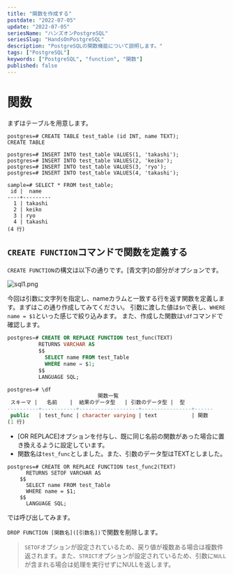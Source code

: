 ```yaml
---
title: "関数を作成する"
postdate: "2022-07-05"
update: "2022-07-05"
seriesName: "ハンズオンPostgreSQL"
seriesSlug: "HandsOnPostgreSQL"
description: "PostgreSQLの関数機能について説明します。"
tags: ["PostgreSQL"]
keywords: ["PostgreSQL", "function", "関数"]
published: false
---
```


# 関数

まずはテーブルを用意します。

```sql:title=console
postgres=# CREATE TABLE test_table (id INT, name TEXT);
CREATE TABLE

postgres=# INSERT INTO test_table VALUES(1, 'takashi');
postgres=# INSERT INTO test_table VALUES(2, 'keiko');
postgres=# INSERT INTO test_table VALUES(3, 'ryo');
postgres=# INSERT INTO test_table VALUES(4, 'takashi');

sample=# SELECT * FROM test_table;
 id |  name
----+---------
  1 | takashi
  2 | keiko
  3 | ryo
  4 | takashi
(4 行)
```

## `CREATE FUNCTION`コマンドで関数を定義する

`CREATE FUNCTION`の構文は以下の通りです。[青文字]の部分がオプションです。

![sql1.png](./sql1.png)

今回は引数に文字列を指定し、nameカラムと一致する行を返す関数を定義します。まずはこの通り作成してみてください。
引数に渡した値は`$n`で表し、`WHERE name = $1`といった感じで絞り込みます。
また、作成した関数は`\df`コマンドで確認します。

```sql
postgres=# CREATE OR REPLACE FUNCTION test_func(TEXT)
          RETURNS VARCHAR AS
          $$
            SELECT name FROM test_Table
            WHERE name = $1;
          $$
          LANGUAGE SQL;

postgres=# \df
                             関数一覧
 スキーマ |   名前    |  結果のデータ型   | 引数のデータ型 |  型
----------+-----------+-------------------+----------------+------
 public   | test_func | character varying | text           | 関数
(1 行)
```

- [OR REPLACE]オプションを付与し、既に同じ名前の関数があった場合に置き換えるように設定しています。
- 関数名は`test_func`としました。また、引数のデータ型はTEXTとしました。

```dummy:title=console
postgres=# CREATE OR REPLACE FUNCTION test_func2(TEXT)
      RETURNS SETOF VARCHAR AS
    $$
      SELECT name FROM test_Table
      WHERE name = $1;
    $$
      LANGUAGE SQL;
```

では呼び出してみます。

`DROP FUNCTION [関数名]([引数名])`で関数を削除します。

> `SETOF`オプションが設定されているため、戻り値が複数ある場合は複数件返されます。また、`STRICT`オプションが設定されているため、引数に`NULL`が含まれる場合は処理を実行せずにNULLを返します。

